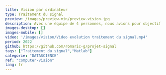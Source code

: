 ```yaml
---
title: Vision par ordinateur
type: Traitement du signal
preview: /images/preview-min/preview-vision.jpg
description: Avec une équipe de 4 personnes, nous avions pour objectif de transformer une vidéo d'une feuille de papier en mouvement sur une table à l'aide de Matlab et de nos connaissances en traitement du signal. Il nous a fallut remplacer le contenu de la feuille par l'image de notre choix et dessiner une forme 3D avec des segements.
images-desktop: []
images-mobile: []
video: '/images/vision/Video evolution traitement du signal.mp4'
period: 2022
github: https://github.com/romaric-g/projet-signal
tags: ["Traitement du signal","Matlab"]
categorie: "DATASCIENCE"
ref: "computer-vision"
lang: fr
---
```


